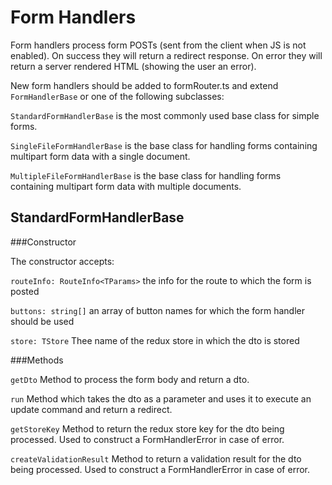# Form Handlers

Form handlers process form POSTs (sent from the client when JS is not enabled).
On success they will return a redirect response.
On error they will return a server rendered HTML (showing the user an error).

New form handlers should be added to formRouter.ts and extend `FormHandlerBase` or one of the following subclasses:

`StandardFormHandlerBase` is the most commonly used base class for simple forms.

`SingleFileFormHandlerBase` is the base class for handling forms containing multipart form data with a single document.

`MultipleFileFormHandlerBase` is the base class for handling forms containing multipart form data with multiple documents.

## StandardFormHandlerBase

###Constructor

The constructor accepts:

`routeInfo: RouteInfo<TParams>` the info for the route to which the form is posted

`buttons: string[]` an array of button names for which the form handler should be used

`store: TStore` Thee name of the redux store in which the dto is stored

###Methods

`getDto` Method to process the form body and return a dto.

`run` Method which takes the dto as a parameter and uses it to execute an update command and return a redirect.

`getStoreKey` Method to return the redux store key for the dto being processed. Used to construct a FormHandlerError in case of error.

`createValidationResult` Method to return a validation result for the dto being processed. Used to construct a FormHandlerError in case of error.
